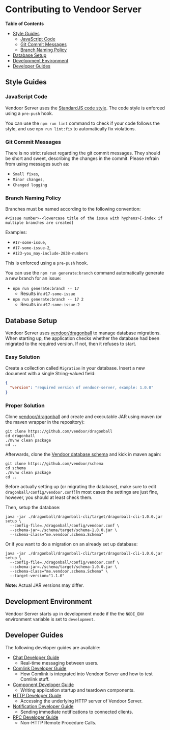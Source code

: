 # Contributing to Vendoor Server

**Table of Contents**

  * [Style Guides](#style-guides)
    * [JavaScript Code](#javascript-code)
    * [Git Commit Messages](#git-commit-messages)
    * [Branch Naming Policy](#branch-naming-policy)
  * [Database Setup](#database-setup)
  * [Development Environment](#development-environment)
  * [Developer Guides](#developer-guides)

## Style Guides

### JavaScript Code

Vendoor Server uses the [StandardJS code style](https://standardjs.com/). The code style is enforced using a `pre-push` hook.

You can use the `npm run lint` command to check if your code follows the style, and use `npm run lint:fix` to automatically fix violations.

### Git Commit Messages

There is no strict ruleset regarding the git commit messages. They should be short and sweet, describing the changes in the commit. Please refrain from using messages such as:

  * `Small fixes`,
  * `Minor changes`,
  * `Changed logging`

### Branch Naming Policy

Branches must be named according to the following convention:

~~~~
#<issue number>-<lowercase title of the issue with hyphens>[-index if multiple branches are created]
~~~~

Examples:

  * `#17-some-issue`,
  * `#17-some-issue-2`,
  * `#123-you_may-include-2838-numbers`

This is enforced using a `pre-push` hook.

You can use the `npm run generate:branch` command automatically generate a new branch for an issue:

  * `npm run generate:branch -- 17`
    * Results in: `#17-some-issue`
  * `npm run generate:branch -- 17 2`
    * Results in: `#17-some-issue-2`

## Database Setup

Vendoor Server uses [vendoor/dragonball](https://github.com/vendoor/dragonball) to manage database migrations. When starting up, the application checks whether the database had been migrated to the required version. If not, then it refuses to start.

### Easy Solution

Create a collection called `Migration` in your database. Insert a new document with a single String-valued field:

~~~~JSON
{
  "version": "required version of vendoor-server, example: 1.0.0"
}
~~~~

### Proper Solution

Clone [vendoor/dragonball](https://github.com/vendoor/dragonball) and create and executable JAR using maven (or the maven wrapper in the repository):

~~~~
git clone https://github.com/vendoor/dragonball
cd dragonball
./mvnw clean package
cd ..
~~~~

Afterwards, clone the [Vendoor database schema](https://github.com/vendoor/schema) and kick in maven again:

~~~~
git clone https://github.com/vendoor/schema
cd schema
./mvnw clean package
cd ..
~~~~

Before actually setting up (or migrating the database), make sure to edit `dragonball/config/vendoor.conf`! In most cases the settings are just fine, however, you should at least check them.

Then, setup the database:

~~~~
java -jar ./dragonball/dragonball-cli/target/dragonball-cli-1.0.0.jar setup \
  --config-file=./dragonball/config/vendoor.conf \
  --schema-jar=./schema/target/schema-1.0.0.jar \
  --schema-class="me.vendoor.schema.Schema"
~~~~

Or if you want to do a migration on an already set up database: 

~~~~
java -jar ./dragonball/dragonball-cli/target/dragonball-cli-1.0.0.jar setup \
  --config-file=./dragonball/config/vendoor.conf \
  --schema-jar=./schema/target/schema-1.0.0.jar \
  --schema-class="me.vendoor.schema.Schema" \
  --target-version="1.1.0"
~~~~

**Note:** Actual JAR versions may differ.

## Development Environment

Vendoor Server starts up in development mode if the the `NODE_ENV` environment variable is set to `development`.

## Developer Guides

The following developer guides are available:

  * [Chat Developer Guide](./docs/developer-guides/chat.md)
    * Real-time messaging between users.
  * [Comlink Developer Guide](./docs/developer-guides/comlink.md)
    * How Comlink is integrated into Vendoor Server and how to test Comlink stuff.
  * [Component Developer Guide](./docs/developer-guides/component.md)
    * Writing application startup and teardown components.
  * [HTTP Developer Guide](./docs/developer-guides/http.md)
    * Accessing the underlying HTTP server of Vendoor Server.
  * [Notification Developer Guide](./docs/developer-guides/notification.md)
    * Sending immediate notifications to connected clients.
  * [RPC Developer Guide](./docs/developer-guides/rpc.md)
    * Non-HTTP Remote Procedure Calls.

